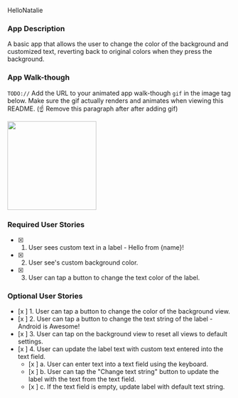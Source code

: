 HelloNatalie

### App Description
A basic app that allows the user to change the color of the background and customized text, reverting back to original colors
when they press the background.

### App Walk-though
`TODO://` Add the URL to your animated app walk-though `gif` in the image tag below. Make sure the gif actually renders and animates when viewing this README. (☝️ Remove this paragraph after after adding gif)

<img src="https://recordit.co/0EfwpmhMMm" width=200><br>

### Required User Stories
- [x] 1. User sees custom text in a label - Hello from {name}!
- [x] 2. User see's custom background color.
- [x] 3. User can tap a button to change the text color of the label.

### Optional User Stories
- [x ] 1. User can tap a button to change the color of the background view.  
- [x ] 2. User can tap a button to change the text string of the label - Android is Awesome!  
- [x ] 3. User can tap on the background view to reset all views to default settings.  
- [x ] 4. User can update the label text with custom text entered into the text field.  
   - [x ] a. User can enter text into a text field using the keyboard.  
   - [x ] b. User can tap the "Change text string" button to update the label with the text from the text field.  
   - [x ] c. If the text field is empty, update label with default text string.  

